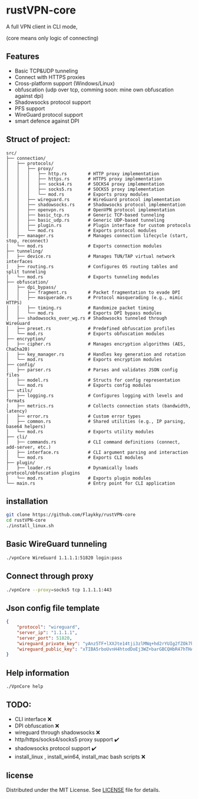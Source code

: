 # rustVPN-core

A full VPN client in CLI mode, 

(core means only logic of connecting)

## Features
- Basic TCP&UDP tunneling
- Connect with HTTPS proxies
- Cross-platform support (Windows/Linux)
- obfuscation (udp over tcp, comming soon: mine own obfuscation against dpi)
- Shadowsocks protocol support
- PFS support
- WireGuard protocol support
- smart defence against DPI

## Struct of project:
```text
src/
├── connection/
│   ├── protocols/
│   │   ├── proxy/
│   │   │   ├── http.rs        # HTTP proxy implementation
│   │   │   ├── https.rs       # HTTPS proxy implementation
│   │   │   ├── socks4.rs      # SOCKS4 proxy implementation
│   │   │   ├── socks5.rs      # SOCKS5 proxy implementation
│   │   │   └── mod.rs         # Exports proxy modules
│   │   ├── wireguard.rs       # WireGuard protocol implementation
│   │   ├── shadowsocks.rs     # Shadowsocks protocol implementation
│   │   ├── openvpn.rs         # OpenVPN protocol implementation
│   │   ├── basic_tcp.rs       # Generic TCP-based tunneling
│   │   ├── basic_udp.rs       # Generic UDP-based tunneling
│   │   ├── plugin.rs          # Plugin interface for custom protocols
│   │   └── mod.rs             # Exports protocol modules
│   ├── manager.rs             # Manages connection lifecycle (start, stop, reconnect)
│   └── mod.rs                 # Exports connection modules
├── tunneling/
│   ├── device.rs              # Manages TUN/TAP virtual network interfaces
│   ├── routing.rs             # Configures OS routing tables and split tunneling
│   └── mod.rs                 # Exports tunneling modules
├── obfuscation/
│   ├── dpi_bypass/
│   │   ├── fragment.rs        # Packet fragmentation to evade DPI
│   │   ├── masquerade.rs      # Protocol masquerading (e.g., mimic HTTPS)
│   │   ├── timing.rs          # Randomize packet timing
│   │   └── mod.rs             # Exports DPI bypass modules
│   ├── shadowsocks_over_wg.rs # Shadowsocks tunneled through WireGuard
│   ├── preset.rs              # Predefined obfuscation profiles
│   └── mod.rs                 # Exports obfuscation modules
├── encryption/
│   ├── cipher.rs              # Manages encryption algorithms (AES, ChaCha20)
│   ├── key_manager.rs         # Handles key generation and rotation
│   └── mod.rs                 # Exports encryption modules
├── config/
│   ├── parser.rs              # Parses and validates JSON config files
│   ├── model.rs               # Structs for config representation
│   └── mod.rs                 # Exports config modules
├── utils/
│   ├── logging.rs             # Configures logging with levels and formats
│   ├── metrics.rs             # Collects connection stats (bandwidth, latency)
│   ├── error.rs               # Custom error types
│   ├── common.rs              # Shared utilities (e.g., IP parsing, base64 helpers)
│   └── mod.rs                 # Exports utility modules
├── cli/
│   ├── commands.rs            # CLI command definitions (connect, add-server, etc.)
│   ├── interface.rs           # CLI argument parsing and interaction
│   └── mod.rs                 # Exports CLI modules
├── plugin/
│   ├── loader.rs              # Dynamically loads protocol/obfuscation plugins
│   └── mod.rs                 # Exports plugin modules
└── main.rs                    # Entry point for CLI application
```

## installation
```bash
git clone https://github.com/Flaykky/rustVPN-core
cd rustVPN-core
./install_linux.sh
```

## Basic WireGuard tunneling
```bash
./vpnCore WireGuard 1.1.1.1:51820 login:pass
```

## Connect through proxy
```bash
./vpnCore --proxy=socks5 tcp 1.1.1.1:443
```

## Json config file template
```json
{
    "protocol": "wireguard",
    "server_ip": "1.1.1.1",
    "server_port": 51820,
    "wireguard_private_key": "yAnz5TF+lXXJte14tji3zlMNq+hd2rYUIg2fZOk7hKQ=",
    "wireguard_public_key": "xTIBA5rboUvnH4htodDoEj3WZ+barGBCQHbR47hTHA="
}
```

## Help information
```bash
./VpnCore help
```


## TODO:

- CLI interface ❌
- DPI obfuscation ❌
- wireguard through shadowsocks ❌
- http/https/socks4/socks5 proxy support ✔️
- shadowsocks protocol support ✔️
- install_linux , install_win64, install_mac bash scripts ❌

## license 

Distributed under the MIT License. See [LICENSE](LICENSE) file for details.
